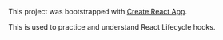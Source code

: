 This project was bootstrapped with [Create React App](https://github.com/facebook/create-react-app).

This is used to practice and understand React Lifecycle hooks.